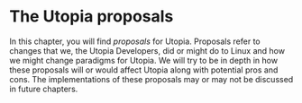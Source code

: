 # The Utopia proposals

In this chapter, you will find _proposals_ for Utopia. Proposals refer to changes that we, the Utopia Developers, did or might do to Linux and how we might change paradigms for Utopia. We will try to be in depth in how these proposals will or would affect Utopia along with potential pros and cons. The implementations of these proposals may or may not be discussed in future chapters.